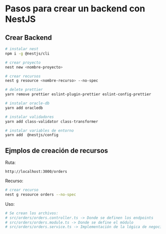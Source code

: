 # Pasos para crear un backend con NestJS

## Crear Backend

```bash
# instalar nest
npm i -g @nestjs/cli

# crear proyecto
nest new <nombre-proyecto>

# crear recursos
nest g resource <nombre-recurso> --no-spec

# delete prettier
yarn remove prettier eslint-plugin-prettier eslint-config-prettier

# instalar oracle-db
yarn add oracledb

# instalar validadores
yarn add class-validator class-transformer

# instalar variables de entorno
yarn add  @nestjs/config
```

## Ejmplos de creación de recursos

Ruta:

```
http://localhost:3000/orders
```

Recurso:

```bash
# crear recurso
nest g resource orders --no-spec
```

Uso:

```bash
# Se crean los archivos:
# src/orders/orders.controller.ts -> Donde se definen los endpoints
# src/orders/orders.module.ts -> Donde se define el módulo
# src/orders/orders.service.ts -> Implementación de la lógica de negocio (endpoint)
```
